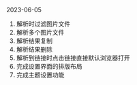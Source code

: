 2023-06-05
1. 解析时过滤图片文件
2. 解析多个图片文件
3. 解析结果复制
4. 解析结果删除
5. 解析到链接时点击链接直接默认浏览器打开
7. 完成设置界面的排版布局
8. 完成主题设置功能
